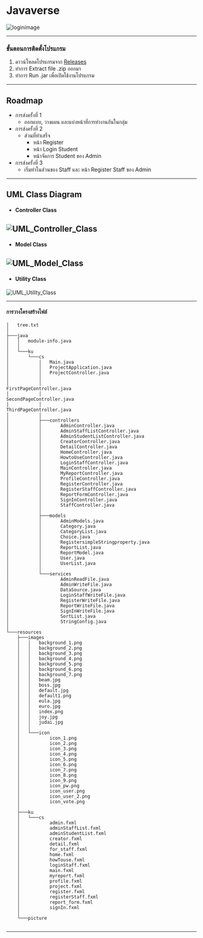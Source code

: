 # Javaverse
![loginimage](image_ReadMe/Login.png)

---

### ขั้นตอนการติดตั้งโปรแกรม
1. ดาวน์โหลดโปรแกรมจาก [Releases](https://github.com/CS211-651/project211-javaverse/releases/)
2. ทำการ Extract file .zip ออกมา
3. ทำการ Run .jar เพื่อเปิดใช้งานโปรแกรม
---

## Roadmap
- การส่งครั้งที่ 1
	- ออกแบบ, วางแผน และแบ่งหน้าที่การทำงานกันในกลุ่ม
- การส่งครั้งที่ 2
	- ส่วนที่ทำเสร็จ
		- หน้า Register
		- หน้า Login Student 
		- หน้าจัดการ Student ของ Admin
- การส่งครั้งที่ 3
	- เริ่มทำในส่วนของ Staff และ หน้า Register Staff ของ Admin 
---
## UML Class Diagram

- #### Controller Class
![UML_Controller_Class](UML_Controller_Class.png)
---
- #### Model Class
![UML_Model_Class](UML_Model_Class.png)
---
- #### Utility Class
![UML_Utility_Class](UML_Utility_Class.png)

---
#### การวางโครงสร้างไฟล์
```
│   tree.txt
│   
├───java
│   │   module-info.java
│   │   
│   └───ku
│       └───cs
│           │   Main.java
│           │   ProjectApplication.java
│           │   ProjectController.java
│           │   
│           │                                      FirstPageController.java
│           │                                      SecondPageController.java
│           │                                      ThirdPageController.java
│           │                               
│           ├───controllers
│           │       AdminController.java
│           │       AdminStaffListController.java
│           │       AdminStudentListController.java
│           │       CreatorController.java
│           │       DetailController.java
│           │       HomeController.java
│           │       HowtoUseController.java
│           │       LoginStaffController.java
│           │       MainController.java
│           │       MyReportController.java
│           │       ProfileController.java
│           │       RegisterController.java
│           │       RegisterStaffController.java
│           │       ReportFormController.java
│           │       SignInController.java
│           │       StaffController.java
│           │       
│           ├───models
│           │       AdminModels.java
│           │       Category.java
│           │       CategoryList.java
│           │       Choice.java
│           │       RegistersimpleStringproperty.java
│           │       ReportList.java
│           │       ReportModel.java
│           │       User.java
│           │       UserList.java
│           │       
│           └───services
│                   AdminReadFile.java
│                   AdminWriteFile.java
│                   DataSource.java
│                   LoginStaffWriteFile.java
│                   RegisterWriteFile.java
│                   ReportWriteFile.java
│                   SignInWriteFile.java
│                   SortList.java
│                   StringConfig.java
│                   
└───resources
    ├───images
    │   │   background_1.png
    │   │   background_2.png
    │   │   background_3.png
    │   │   background_4.png
    │   │   background_5.png
    │   │   background_6.png
    │   │   background_7.png
    │   │   beam.jpg
    │   │   boss.jpg
    │   │   default.jpg
    │   │   default1.png
    │   │   eula.jpg
    │   │   euro.jpg
    │   │   index.png
    │   │   joy.jpg
    │   │   judai.jpg
    │   │   
    │   └───icon
    │           icon_1.png
    │           icon_2.png
    │           icon_3.png
    │           icon_4.png
    │           icon_5.png
    │           icon_6.png
    │           icon_7.png
    │           icon_8.png
    │           icon_9.png
    │           icon_pw.png
    │           icon_user.png
    │           icon_user_2.png
    │           icon_vote.png
    │           
    ├───ku
    │   └───cs
    │           admin.fxml
    │           adminStaffList.fxml
    │           adminStudentList.fxml
    │           creator.fxml
    │           detail.fxml
    │           for_staff.fxml
    │           home.fxml
    │           howTouse.fxml
    │           loginStaff.fxml
    │           main.fxml
    │           myreport.fxml
    │           profile.fxml
    │           project.fxml
    │           register.fxml
    │           registerStaff.fxml
    │           report_form.fxml
    │           signIn.fxml
    │           
    └───picture
            
```
---





<!--
Old README.md

CS211 - Project
วิธีทดสอบการ RUN
1. Main 
run Main Class
2. javafx plugin
MVN Clean
javafx -> javafx:run

วิธีสร้าง Jar
MVN Clean
MVN install
file จะอยู่ใน target เป็น shade.jar
-->




 

